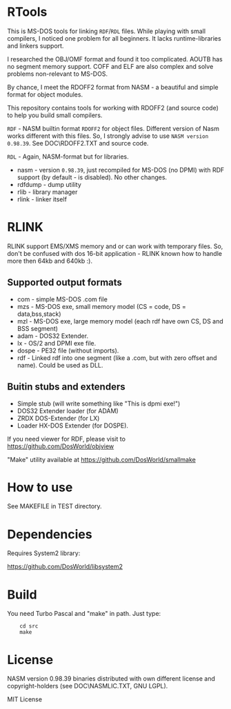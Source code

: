 # RTools

This is MS-DOS tools for linking `RDF`/`RDL` files.
While playing with small compilers, I noticed one problem for all beginners.
It lacks runtime-libraries and linkers support.

I researched the OBJ/OMF format and found it too complicated.
AOUTB has no segment memory support. COFF and ELF are also complex
and solve problems non-relevant to MS-DOS.

By chance, I meet the RDOFF2 format from NASM - a beautiful and simple
format for object modules.

This repository contains tools for working with RDOFF2 (and source code)
to help you build small compilers.

`RDF` - NASM builtin format `RDOFF2` for object files. Different version of
Nasm works different with this files. So, I strongly advise to use
`NASM version 0.98.39`. See DOC\RDOFF2.TXT and source code.

`RDL` - Again, NASM-format but for libraries.

* nasm - version `0.98.39`, just recompiled for MS-DOS (no DPMI) with RDF support
(by default - is disabled). No other changes.
* rdfdump - dump utility
* rlib - library manager
* rlink - linker itself

# RLINK

RLINK support EMS/XMS memory and or can work with temporary files.
So, don't be confused with dos 16-bit application - RLINK known how to handle more then 64kb and 640kb :).

## Supported output formats

* com - simple MS-DOS .com file
* mzs - MS-DOS exe, small memory model (CS = code, DS = data,bss,stack)
* mzl - MS-DOS exe, large memory model (each rdf have own CS, DS and BSS segment)
* adam - DOS32 Extender.
* lx - OS/2 and DPMI exe file.
* dospe - PE32 file (without imports).
* rdf - Linked rdf into one segment (like a .com, but with zero offset and name). Could be used as DLL.

## Buitin stubs and extenders

* Simple stub (will write something like "This is dpmi exe!")
* DOS32 Extender loader (for ADAM)
* ZRDX DOS-Extender (for LX)
* Loader HX-DOS Extender (for DOSPE).

If you need viewer for RDF, please visit to https://github.com/DosWorld/objview

"Make" utility available at https://github.com/DosWorld/smallmake

# How to use

See MAKEFILE in TEST directory.

# Dependencies

Requires System2 library:

https://github.com/DosWorld/libsystem2

# Build

You need Turbo Pascal and "make" in path.
Just type:

        cd src
        make

# License

NASM version 0.98.39 binaries distributed with own different license
and copyright-holders (see DOC\NASMLIC.TXT, GNU LGPL).

MIT License